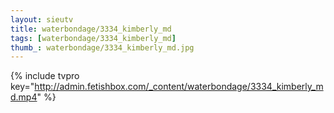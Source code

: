 ```yaml
--- 
layout: sieutv
title: waterbondage/3334_kimberly_md
tags: [waterbondage/3334_kimberly_md]
thumb_: waterbondage/3334_kimberly_md.jpg
---
```

{% include tvpro key="http://admin.fetishbox.com/_content/waterbondage/3334_kimberly_md.mp4" %} 
